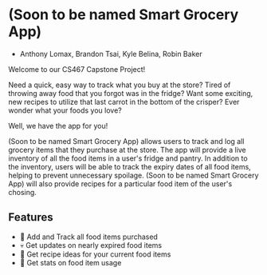 # (Soon to be named Smart Grocery App)

- Anthony Lomax, Brandon Tsai, Kyle Belina, Robin Baker 
  

Welcome to our CS467 Capstone Project! 

Need a quick, easy way to track what you buy at the store? 
Tired of throwing away food that you forgot was in the fridge?
Want some exciting, new recipes to utilize that last carrot in the bottom of the crisper?
Ever wonder what your foods you love?

Well, we have the app for you!

(Soon to be named Smart Grocery App) allows users to track and log all grocery items that they purchase at the store. The app will provide a live inventory of all the food items in a user's fridge and pantry. In addition to the inventory, users will be able to track the expiry dates of all food items, helping to prevent unnecessary spoilage. (Soon to be named Smart Grocery App) will also provide recipes for a particular food item of the user's chosing. 

## Features
- 🛒 Add and Track all food items purchased
- 💀 Get updates on nearly expired food items
- 📜 Get recipe ideas for your current food items
- 🧮 Get stats on food item usage

